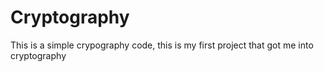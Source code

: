 # Cryptography
This is a simple crypography code, this is my first project that got me into cryptography
